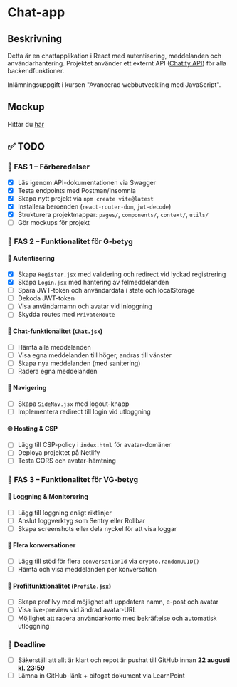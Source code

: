 # Chat-app

## Beskrivning
Detta är en chattapplikation i React med autentisering, meddelanden och användarhantering. Projektet använder ett externt API ([Chatify API](https://chatify-api.up.railway.app/api-docs/)) för alla backendfunktioner.

Inlämningsuppgift i kursen "Avancerad webbutveckling med JavaScript".

## Mockup

Hittar du [här](https://www.figma.com/design/sYzQblwCt1wUusF7mXTO8s/Chatify?node-id=25-85&t=mRpk5N6nQA7bNXjH-1)

## ✅ TODO

### 🔹 FAS 1 – Förberedelser
- [x] Läs igenom API-dokumentationen via Swagger
- [x] Testa endpoints med Postman/Insomnia
- [x] Skapa nytt projekt via `npm create vite@latest`
- [x] Installera beroenden (`react-router-dom`, `jwt-decode`)
- [x] Strukturera projektmappar: `pages/`, `components/`, `context/`, `utils/`
- [ ] Gör mockups för projekt

### 🔹 FAS 2 – Funktionalitet för G-betyg
#### 🔐 Autentisering
- [x] Skapa `Register.jsx` med validering och redirect vid lyckad registrering
- [x] Skapa `Login.jsx` med hantering av felmeddelanden
- [ ] Spara JWT-token och användardata i state och localStorage
- [ ] Dekoda JWT-token
- [ ] Visa användarnamn och avatar vid inloggning
- [ ] Skydda routes med `PrivateRoute`

#### 💬 Chat-funktionalitet (`Chat.jsx`)
- [ ] Hämta alla meddelanden
- [ ] Visa egna meddelanden till höger, andras till vänster
- [ ] Skapa nya meddelanden (med sanitering)
- [ ] Radera egna meddelanden

#### 🧭 Navigering
- [ ] Skapa `SideNav.jsx` med logout-knapp
- [ ] Implementera redirect till login vid utloggning

#### 🌐 Hosting & CSP
- [ ] Lägg till CSP-policy i `index.html` för avatar-domäner
- [ ] Deploya projektet på Netlify
- [ ] Testa CORS och avatar-hämtning

### 🔹 FAS 3 – Funktionalitet för VG-betyg
#### 📄 Loggning & Monitorering
- [ ] Lägg till loggning enligt riktlinjer
- [ ] Anslut loggverktyg som Sentry eller Rollbar
- [ ] Skapa screenshots eller dela nyckel för att visa loggar

#### 🧵 Flera konversationer
- [ ] Lägg till stöd för flera `conversationId` via `crypto.randomUUID()`
- [ ] Hämta och visa meddelanden per konversation

#### 👤 Profilfunktionalitet (`Profile.jsx`)
- [ ] Skapa profilvy med möjlighet att uppdatera namn, e-post och avatar
- [ ] Visa live-preview vid ändrad avatar-URL
- [ ] Möjlighet att radera användarkonto med bekräftelse och automatisk utloggning

### 📅 Deadline
- [ ] Säkerställ att allt är klart och repot är pushat till GitHub innan **22 augusti kl. 23:59**
- [ ] Lämna in GitHub-länk + bifogat dokument via LearnPoint
